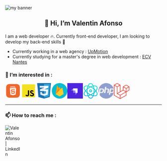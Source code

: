 <img src="https://user-images.githubusercontent.com/74588309/194080800-4ca79ddc-12a3-489a-b32d-430f172189c5.png" alt="my banner" >

## <p align="center">👋 Hi, I’m Valentin Afonso</p>

I am a web developer :fire:. Currently front-end developer, I am looking to develop my back-end skills :rocket:  

* Currently working in a web agency : [UpMotion](https://www.up-motion.fr/)  
* Currently studying for a master's degree in web development : [ECV Nantes](https://www.ecv.fr/)

### :dart: I’m interested in :

<img align="left" src="https://raw.githubusercontent.com/valentin-afonso/valentin-afonso/main/img/html.png" alt="html5" width="50px" />
<img align="left" src="https://raw.githubusercontent.com/valentin-afonso/valentin-afonso/main/img/js.png" alt="javascript" width="50px" />
<img align="left" src="https://raw.githubusercontent.com/valentin-afonso/valentin-afonso/main/img/css3.png" alt="css3" width="50px" />
<img align="left" src="https://raw.githubusercontent.com/valentin-afonso/valentin-afonso/main/img/firebase.png" alt="firebase" width="50px" /> 
<img align="left" src="https://raw.githubusercontent.com/valentin-afonso/valentin-afonso/main/img/strapi.jpg" alt="strapi" width="50px" /> 
<img align="left" src="https://raw.githubusercontent.com/valentin-afonso/valentin-afonso/main/img/react.png" alt="react js" width="50px" /> 
<img align="left" src="https://raw.githubusercontent.com/valentin-afonso/valentin-afonso/main/img/php.png" alt="php" width="50px" /> 
<img  src="https://raw.githubusercontent.com/valentin-afonso/valentin-afonso/main/img/laravel.png" alt="laravel" width="50px" />

-----------------

### 📫 How to reach me :
<a href="https://www.linkedin.com/in/valentin-afonso-793130199/" target="_blank">
<img align="left" src="https://raw.githubusercontent.com/valentin-afonso/valentinafonso/main/img/linkedin.png" alt="Valentin Afonso | LinkedIn" width="50px" />
</a>
